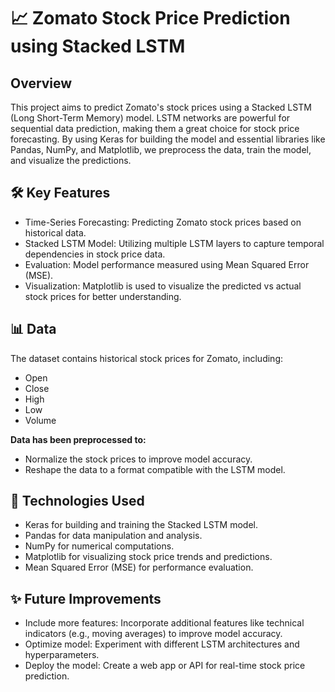 # 📈 Zomato Stock Price Prediction using Stacked LSTM
## Overview
This project aims to predict Zomato's stock prices using a Stacked LSTM (Long Short-Term Memory) model. LSTM networks are powerful for sequential data prediction, making them a great choice for stock price forecasting. By using Keras for building the model and essential libraries like Pandas, NumPy, and Matplotlib, we preprocess the data, train the model, and visualize the predictions.

## 🛠 Key Features
- Time-Series Forecasting: Predicting Zomato stock prices based on historical data.
- Stacked LSTM Model: Utilizing multiple LSTM layers to capture temporal dependencies in stock price data.
- Evaluation: Model performance measured using Mean Squared Error (MSE).
- Visualization: Matplotlib is used to visualize the predicted vs actual stock prices for better understanding.

## 📊 Data
The dataset contains historical stock prices for Zomato, including:

- Open
- Close
- High
- Low
- Volume
  
**Data has been preprocessed to:**

- Normalize the stock prices to improve model accuracy.
- Reshape the data to a format compatible with the LSTM model.

## 🧠 Technologies Used
- Keras for building and training the Stacked LSTM model.
- Pandas for data manipulation and analysis.
- NumPy for numerical computations.
- Matplotlib for visualizing stock price trends and predictions.
- Mean Squared Error (MSE) for performance evaluation.
  
## ✨ Future Improvements
- Include more features: Incorporate additional features like technical indicators (e.g., moving averages) to improve model accuracy.
- Optimize model: Experiment with different LSTM architectures and hyperparameters.
- Deploy the model: Create a web app or API for real-time stock price prediction.

